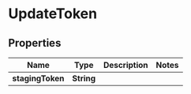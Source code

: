 

# UpdateToken


## Properties

Name | Type | Description | Notes
------------ | ------------- | ------------- | -------------
**stagingToken** | **String** |  | 



